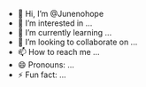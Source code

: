 - 👋 Hi, I’m @Junenohope
- 👀 I’m interested in ...
- 🌱 I’m currently learning ...
- 💞️ I’m looking to collaborate on ...
- 📫 How to reach me ...
- 😄 Pronouns: ...
- ⚡ Fun fact: ...

<!---
Junenohope/Junenohope is a ✨ special ✨ repository because its `README.md` (this file) appears on your GitHub profile.
You can click the Preview link to take a look at your changes.
--->
